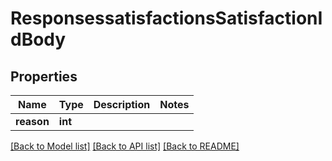 # ResponsessatisfactionsSatisfactionIdBody

## Properties
Name | Type | Description | Notes
------------ | ------------- | ------------- | -------------
**reason** | **int** |  | 

[[Back to Model list]](../../README.md#documentation-for-models) [[Back to API list]](../../README.md#documentation-for-api-endpoints) [[Back to README]](../../README.md)

